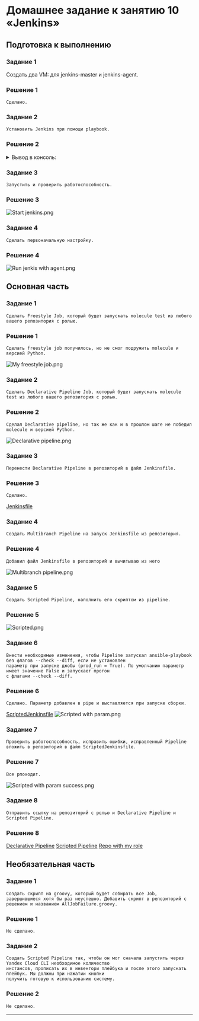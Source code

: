 # Домашнее задание к занятию 10 «Jenkins»

## Подготовка к выполнению

### Задание 1
   Создать два VM: для jenkins-master и jenkins-agent.

### Решение 1
    Сделано.

### Задание 2
    Установить Jenkins при помощи playbook.

### Решение 2

<details><summary>Вывод в консоль:</summary>

```commandline
ansible-playbook -i ./inventory/cicd/hosts.yml ./site.yml 

PLAY [Preapre all hosts] ********************************************************************************************************************************************************

TASK [Gathering Facts] **********************************************************************************************************************************************************
The authenticity of host '158.160.62.250 (158.160.62.250)' can't be established.
ED25519 key fingerprint is SHA256:92sZv+IORIY4NfRmsAgwE06xDbhmOYLQHEF7I1h1crM.
This key is not known by any other names
Are you sure you want to continue connecting (yes/no/[fingerprint])? ok: [jenkins-master-01]
yes
ok: [jenkins-agent-01]

TASK [Create group] *************************************************************************************************************************************************************
ok: [jenkins-master-01]
ok: [jenkins-agent-01]

TASK [Create user] **************************************************************************************************************************************************************
ok: [jenkins-master-01]
changed: [jenkins-agent-01]

TASK [Install JDK] **************************************************************************************************************************************************************
ok: [jenkins-master-01]
changed: [jenkins-agent-01]

PLAY [Get Jenkins master installed] *********************************************************************************************************************************************

TASK [Gathering Facts] **********************************************************************************************************************************************************
ok: [jenkins-master-01]

TASK [Get repo Jenkins] *********************************************************************************************************************************************************
ok: [jenkins-master-01]

TASK [Add Jenkins key] **********************************************************************************************************************************************************
ok: [jenkins-master-01]

TASK [Install epel-release] *****************************************************************************************************************************************************
ok: [jenkins-master-01]

TASK [Install Jenkins and requirements] *****************************************************************************************************************************************
ok: [jenkins-master-01]

TASK [Ensure jenkins agents are present in known_hosts file] ********************************************************************************************************************
# 158.160.62.250:22 SSH-2.0-OpenSSH_7.4
# 158.160.62.250:22 SSH-2.0-OpenSSH_7.4
# 158.160.62.250:22 SSH-2.0-OpenSSH_7.4
# 158.160.62.250:22 SSH-2.0-OpenSSH_7.4
# 158.160.62.250:22 SSH-2.0-OpenSSH_7.4
changed: [jenkins-master-01] => (item=jenkins-agent-01)

TASK [Start Jenkins] ************************************************************************************************************************************************************
skipping: [jenkins-master-01]

PLAY [Prepare jenkins agent] ****************************************************************************************************************************************************

TASK [Gathering Facts] **********************************************************************************************************************************************************
ok: [jenkins-agent-01]

TASK [Create agent_dir] *********************************************************************************************************************************************************
changed: [jenkins-agent-01]

TASK [Add docker repo] **********************************************************************************************************************************************************
changed: [jenkins-agent-01]

TASK [Install some required] ****************************************************************************************************************************************************
changed: [jenkins-agent-01]

TASK [Update pip] ***************************************************************************************************************************************************************
changed: [jenkins-agent-01]

TASK [Install Ansible] **********************************************************************************************************************************************************
changed: [jenkins-agent-01]

TASK [Reinstall Selinux] ********************************************************************************************************************************************************
changed: [jenkins-agent-01]

TASK [Add local to PATH] ********************************************************************************************************************************************************
changed: [jenkins-agent-01]

TASK [Create docker group] ******************************************************************************************************************************************************
ok: [jenkins-agent-01]

TASK [Add jenkinsuser to dockergroup] *******************************************************************************************************************************************
changed: [jenkins-agent-01]

TASK [Restart docker] ***********************************************************************************************************************************************************
changed: [jenkins-agent-01]

TASK [Install agent.jar] ********************************************************************************************************************************************************
changed: [jenkins-agent-01]

PLAY RECAP **********************************************************************************************************************************************************************
jenkins-agent-01           : ok=16   changed=12   unreachable=0    failed=0    skipped=0    rescued=0    ignored=0   
jenkins-master-01          : ok=10   changed=1    unreachable=0    failed=0    skipped=1    rescued=0    ignored=0   

```

</details>


### Задание 3
    Запустить и проверить работоспособность.

### Решение 3
![Start jenkins.png](Screenshoots%2FStart%20jenkins.png)

### Задание 4
    Сделать первоначальную настройку.

### Решение 4
![Run jenkis with agent.png](Screenshoots%2FRun%20jenkis%20with%20agent.png)    


## Основная часть

### Задание 1
    Сделать Freestyle Job, который будет запускать molecule test из любого вашего репозитория с ролью.

### Решение 1
    Сделать freestyle job получилось, но не смог подружить molecule и версией Python.
![My freestyle job.png](Screenshoots%2FMy%20freestyle%20job.png)

### Задание 2
    Сделать Declarative Pipeline Job, который будет запускать molecule test из любого вашего репозитория с ролью.

### Решение 2
    Сделал Declarative pipeline, но так же как и в прошлом шаге не победил molecule и версией Python.
![Declarative pipeline.png](Screenshoots%2FDeclarative%20pipeline.png)

### Задание 3
    Перенести Declarative Pipeline в репозиторий в файл Jenkinsfile.

### Решение 3
    Сделано.
[Jenkinsfile](pipeline%2FJenkinsfile)

### Задание 4
    Создать Multibranch Pipeline на запуск Jenkinsfile из репозитория.

### Решение 4
    Добавил файл Jenkinsfile в репозиторий и вычитываю из него
![Multibranch pipeline.png](Screenshoots%2FMultibranch%20pipeline.png)

### Задание 5
    Создать Scripted Pipeline, наполнить его скриптом из pipeline.

### Решение 5
![Scripted.png](Screenshoots%2FScripted.png)

### Задание 6
    Внести необходимые изменения, чтобы Pipeline запускал ansible-playbook без флагов --check --diff, если не установлен 
    параметр при запуске джобы (prod_run = True). По умолчанию параметр имеет значение False и запускает прогон 
    с флагами --check --diff.

### Решение 6
    Сделано. Параметр добавлен в pipe и выставляется при запуске сборки.
[ScriptedJenkinsfile](pipeline%2FScriptedJenkinsfile)
![Scripted with param.png](Screenshoots%2FScripted%20with%20param.png)

### Задание 7
    Проверить работоспособность, исправить ошибки, исправленный Pipeline вложить в репозиторий в файл ScriptedJenkinsfile.

### Решение 7
    Все рпоходит.
![Scripted with param success.png](Screenshoots%2FScripted%20with%20param%20success.png)

### Задание 8
    Отправить ссылку на репозиторий с ролью и Declarative Pipeline и Scripted Pipeline.

### Решение 8
[Declarative Pipeline](pipeline%2FJenkinsfile)
[Scripted Pipeline](pipeline%2FScriptedJenkinsfile)
[Repo with my role](https://github.com/EfanRu/vector-role)

## Необязательная часть

### Задание 1
    Создать скрипт на groovy, который будет собирать все Job, завершившиеся хотя бы раз неуспешно. Добавить скрипт в репозиторий с решением и названием AllJobFailure.groovy.

### Решение 1
    Не сделано.

### Задание 2
    Создать Scripted Pipeline так, чтобы он мог сначала запустить через Yandex Cloud CLI необходимое количество 
    инстансов, прописать их в инвентори плейбука и после этого запускать плейбук. Мы должны при нажатии кнопки 
    получить готовую к использованию систему.

### Решение 2
    Не сделано.

---